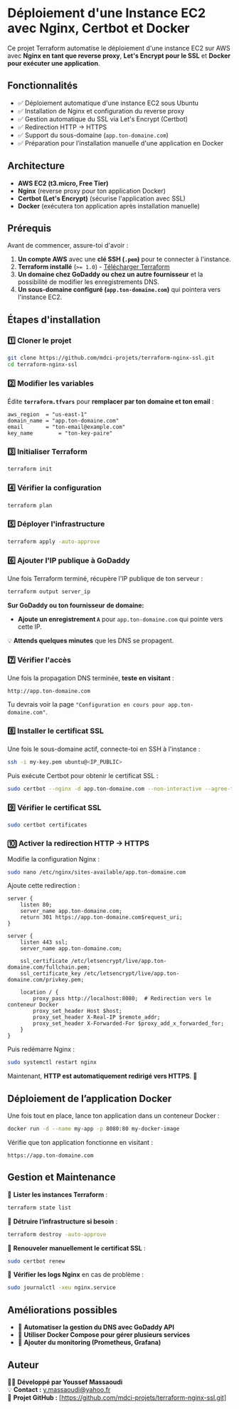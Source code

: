 # Déploiement d'une Instance EC2 avec Nginx, Certbot et Docker

Ce projet Terraform automatise le déploiement d'une instance EC2 sur AWS avec **Nginx en tant que reverse proxy**, **Let's Encrypt pour le SSL** et **Docker pour exécuter une application**.

## Fonctionnalités

- ✅ Déploiement automatique d'une instance EC2 sous Ubuntu
- ✅ Installation de Nginx et configuration du reverse proxy
- ✅ Gestion automatique du SSL via Let's Encrypt (Certbot)
- ✅ Redirection HTTP → HTTPS
- ✅ Support du sous-domaine (`app.ton-domaine.com`)
- ✅ Préparation pour l’installation manuelle d'une application en Docker

## Architecture

- **AWS EC2 (t3.micro, Free Tier)**
- **Nginx** (reverse proxy pour ton application Docker)
- **Certbot (Let's Encrypt)** (sécurise l'application avec SSL)
- **Docker** (exécutera ton application après installation manuelle)

## Prérequis

Avant de commencer, assure-toi d'avoir :

1. **Un compte AWS** avec une **clé SSH (`.pem`)** pour te connecter à l'instance.
2. **Terraform installé** (`>= 1.0`) - [Télécharger Terraform](https://www.terraform.io/downloads.html)
3. **Un domaine chez GoDaddy ou chez un autre fournisseur** et la possibilité de modifier les enregistrements DNS.
4. **Un sous-domaine configuré (`app.ton-domaine.com`)** qui pointera vers l'instance EC2.

## Étapes d'installation

### 1️⃣ Cloner le projet

```sh
git clone https://github.com/mdci-projets/terraform-nginx-ssl.git
cd terraform-nginx-ssl
```

### 2️⃣ Modifier les variables

Édite **`terraform.tfvars`** pour **remplacer par ton domaine et ton email** :

```hcl
aws_region  = "us-east-1"
domain_name = "app.ton-domaine.com"
email       = "ton-email@example.com"
key_name        = "ton-key-paire"
```

### 3️⃣ Initialiser Terraform

```sh
terraform init
```

### 4️⃣ Vérifier la configuration

```sh
terraform plan
```

### 5️⃣ Déployer l'infrastructure

```sh
terraform apply -auto-approve
```

### 6️⃣ Ajouter l'IP publique à GoDaddy

Une fois Terraform terminé, récupère l'IP publique de ton serveur :

```sh
terraform output server_ip
```

**Sur GoDaddy ou ton fournisseur de domaine:**
- **Ajoute un enregistrement `A`** pour `app.ton-domaine.com` qui pointe vers cette IP.

💡 **Attends quelques minutes** que les DNS se propagent.

### 7️⃣ Vérifier l'accès

Une fois la propagation DNS terminée, **teste en visitant** :

```
http://app.ton-domaine.com
```

Tu devrais voir la page `"Configuration en cours pour app.ton-domaine.com"`.

### 8️⃣ Installer le certificat SSL

Une fois le sous-domaine actif, connecte-toi en SSH à l'instance :

```sh
ssh -i my-key.pem ubuntu@<IP_PUBLIC>
```

Puis exécute Certbot pour obtenir le certificat SSL :

```sh
sudo certbot --nginx -d app.ton-domaine.com --non-interactive --agree-tos -m ton-email@example.com
```

### 9️⃣ Vérifier le certificat SSL

```sh
sudo certbot certificates
```

### 🔟 Activer la redirection HTTP → HTTPS

Modifie la configuration Nginx :

```sh
sudo nano /etc/nginx/sites-available/app.ton-domaine.com
```

Ajoute cette redirection :

```nginx
server {
    listen 80;
    server_name app.ton-domaine.com;
    return 301 https://app.ton-domaine.com$request_uri;
}

server {
    listen 443 ssl;
    server_name app.ton-domaine.com;

    ssl_certificate /etc/letsencrypt/live/app.ton-domaine.com/fullchain.pem;
    ssl_certificate_key /etc/letsencrypt/live/app.ton-domaine.com/privkey.pem;

    location / {
        proxy_pass http://localhost:8080;  # Redirection vers le conteneur Docker
        proxy_set_header Host $host;
        proxy_set_header X-Real-IP $remote_addr;
        proxy_set_header X-Forwarded-For $proxy_add_x_forwarded_for;
    }
}
```

Puis redémarre Nginx :

```sh
sudo systemctl restart nginx
```

Maintenant, **HTTP est automatiquement redirigé vers HTTPS**. 🎉

## Déploiement de l’application Docker

Une fois tout en place, lance ton application dans un conteneur Docker :

```sh
docker run -d --name my-app -p 8080:80 my-docker-image
```

Vérifie que ton application fonctionne en visitant :

```
https://app.ton-domaine.com
```

## Gestion et Maintenance

🔹 **Lister les instances Terraform** :

```sh
terraform state list
```

🔹 **Détruire l’infrastructure si besoin** :

```sh
terraform destroy -auto-approve
```

🔹 **Renouveler manuellement le certificat SSL** :

```sh
sudo certbot renew
```

🔹 **Vérifier les logs Nginx** en cas de problème :

```sh
sudo journalctl -xeu nginx.service
```

## Améliorations possibles

- 🚀 **Automatiser la gestion du DNS avec GoDaddy API**
- 🚀 **Utiliser Docker Compose pour gérer plusieurs services**
- 🚀 **Ajouter du monitoring (Prometheus, Grafana)**

## Auteur

👨‍💻 **Développé par Youssef Massaoudi**  
💡 **Contact :** y.massaoudi@yahoo.fr  
🚀 **Projet GitHub :** [https://github.com/mdci-projets/terraform-nginx-ssl.git]  
